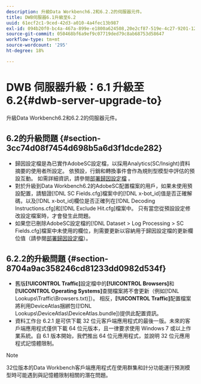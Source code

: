 ```yaml
---
description: 升級Data Workbench6.2和6.2.2的伺服器元件。
title: DWB伺服器6.1升級至6.2
uuid: 61ecf2c1-9ced-42d3-a010-4a4fec13b987
exl-id: 094b20f0-bc4a-467a-899e-e1800a624508,20e2cf87-519e-4c27-9201-1275550bb72a
source-git-commit: 050468bf6a9ef9c07719ded79c8ab68753d58647
workflow-type: tm+mt
source-wordcount: '295'
ht-degree: 18%

---
```


# DWB 伺服器升級：6.1 升級至 6.2{#dwb-server-upgrade-to}

升級Data Workbench6.2和6.2.2的伺服器元件。

## 6.2的升級問題 {#section-3cc74d08f7454d698b5a6d3f1dcde282}

* 歸因設定檔是為已實作AdobeSC設定檔，以採用Analytics(SC/Insight)資料摘要的使用者所設定。 依預設，行銷和轉換事件會作為規則型模型中評估的預設互動。 如需詳細資訊，請參閱[部署歸因設定檔](https://experienceleague.adobe.com/docs/data-workbench/using/client/attribution-reports/c-attrib-profile-deploy.html?lang=en) 。
* 對於升級到Data Workbench6.2的AdobeSC配置檔案的用戶，如果未使用預設配置，請驗證[!DNL SC Fields.cfg]檔案中的[!DNL x-bot_id]值是否正確解碼，以及[!DNL x-bot_id]欄位是否正確列在[!DNL Decoding Instructions.cfg]和[!DNL Exclude Hit.cfg]檔案中。 只有當您從預設設定修改設定檔案時，才會發生此問題。
* 如果您已刪除AdobeSC設定檔的[!DNL Dataset > Log Processing > SC Fields.cfg]檔案中未使用的欄位，則需要更新以容納用于歸因設定檔的更新欄位值（請參閱[部署歸因設定檔](https://experienceleague.adobe.com/docs/data-workbench/using/client/attribution-reports/c-attrib-profile-deploy.html?lang=en)）。

## 6.2.2的升級問題 {#section-8704a9ac358246cd81233dd0982d534f}

* 舊版&#x200B;**[!UICONTROL Traffic]**&#x200B;設定檔中的&#x200B;**[!UICONTROL Browsers]**&#x200B;和&#x200B;**[!UICONTROL Operating Systems]**&#x200B;查閱檔案將不會更新（例如[!DNL Lookups\Traffic\Browsers.txt)]）。 相反，**[!UICONTROL Traffic]**&#x200B;配置檔案將利用DeviceAtlas捆綁包([!DNL Lookups\DeviceAtlas\DeviceAtlas.bundle])提供此配置資訊。
* 資料工作台 6.2.1 是可供下載 32 位元客戶端應用程式的最後一版。未來的客戶端應用程式僅供下載 64 位元版本，且一律要求使用 Windows 7 或以上作業系統。自 6.1 版本開始，我們推出 64 位元應用程式，並說明 32 位元應用程式記憶體限制。

>[!NOTE]
>
>32位版本的Data Workbench客戶端應用程式在使用群集和計分功能運行預測模型時可能遇到與記憶體限制相關的潛在問題。
